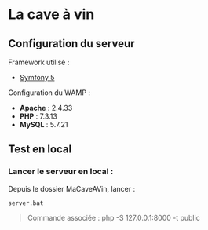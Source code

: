 # La cave à vin #

## Configuration du serveur
Framework utilisé :
 - [Symfony 5](https://symfony.com/releases/5.0)
 
Configuration du WAMP :
- **Apache**    : 2.4.33
- **PHP**       : 7.3.13
- **MySQL**     : 5.7.21

## Test en local

### Lancer le serveur en local :
Depuis le dossier MaCaveAVin, lancer :

```
server.bat 
```
>Commande associée : php -S 127.0.0.1:8000 -t public
